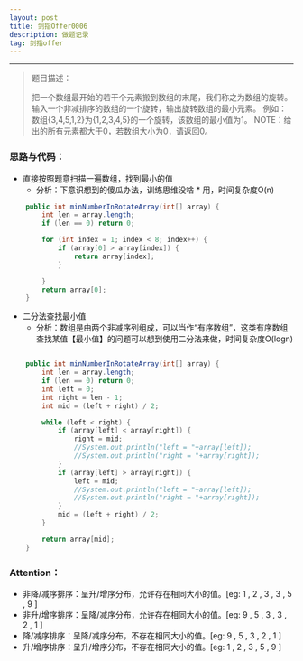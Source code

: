 ```yaml
---
layout: post
title: 剑指Offer0006
description: 做题记录
tag: 剑指offer
---
```


---



> 题目描述：
>
> 把一个数组最开始的若干个元素搬到数组的末尾，我们称之为数组的旋转。 输入一个非减排序的数组的一个旋转，输出旋转数组的最小元素。 
> 例如：数组{3,4,5,1,2}为{1,2,3,4,5}的一个旋转，该数组的最小值为1。 
> NOTE：给出的所有元素都大于0，若数组大小为0，请返回0。

  

### 思路与代码：

* 直接按照题意扫描一遍数组，找到最小的值  
  * 分析：下意识想到的傻瓜办法，训练思维没啥 * 用，时间复杂度O(n)  

```Java
    public int minNumberInRotateArray(int[] array) {
        int len = array.length;
        if (len == 0) return 0;

        for (int index = 1; index < 8; index++) {
            if (array[0] > array[index]) {
                return array[index];
            }

        }
        return array[0];
    }

```

* 二分法查找最小值
  * 分析：数组是由两个非减序列组成，可以当作“有序数组”，这类有序数组查找某值【最小值】的问题可以想到使用二分法来做，时间复杂度O(logn)

```java

    public int minNumberInRotateArray(int[] array) {
        int len = array.length;
        if (len == 0) return 0;
        int left = 0;
        int right = len - 1;
        int mid = (left + right) / 2;

        while (left < right) {
            if (array[left] < array[right]) {
                right = mid;
                //System.out.println("left = "+array[left]);
                //System.out.println("right = "+array[right]);
            }
            if (array[left] > array[right]) {
                left = mid;
                //System.out.println("left = "+array[left]);
                //System.out.println("right = "+array[right]);
            }
            mid = (left + right) / 2;
        }

        return array[mid];
    }
```

  

### Attention：

* 非降/减序排序：呈升/增序分布，允许存在相同大小的值。[eg:  1 , 2 , 3 , 3 , 5 , 9 ]  
* 非升/增序排序：呈降/减序分布，允许存在相同大小的值。[eg:  9 , 5 , 3 , 3 , 2 , 1 ]  
* 降/减序排序：呈降/减序分布，不存在相同大小的值。[eg:  9 , 5 , 3 , 2 , 1 ]  
* 升/增序排序：呈升/增序分布，不存在相同大小的值。[eg:  1 , 2 , 3 , 5 , 9 ]  